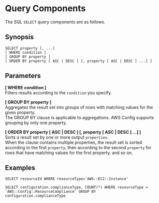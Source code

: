 # Query Components<a name="query-components"></a>

The SQL `SELECT` query components are as follows\.

## Synopsis<a name="synopsis"></a>

```
SELECT property [, ...]
[ WHERE condition ]
[ GROUP BY property ]
[ ORDER BY property [ ASC | DESC ] [, property [ ASC | DESC ] ...] ]
```

## Parameters<a name="parameters"></a>

**\[ WHERE condition \]**  
Filters results according to the `condition` you specify\.

**\[ GROUP BY property \]**  
Aggregates the result set into groups of rows with matching values for the given property\.  
The GROUP BY clause is applicable to aggregations\. AWS Config supports grouping by only one property\. 

**\[ ORDER BY property \[ ASC \| DESC \] \[, property \[ ASC \| DESC \] \.\.\.\] \]**  
Sorts a result set by one or more output `properties`\.  
When the clause contains multiple properties, the result set is sorted according to the first `property`, then according to the second `property` for rows that have matching values for the first property, and so on\. 

## Examples<a name="examples"></a>

```
SELECT resourceId WHERE resourceType='AWS::EC2::Instance'
```

```
SELECT configuration.complianceType, COUNT(*) WHERE resourceType = 'AWS::Config::ResourceCompliance' GROUP BY configuration.complianceType  
```